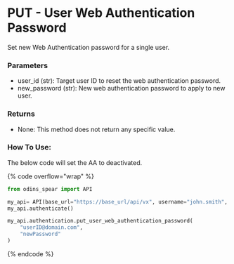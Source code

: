 # PUT - User Web Authentication Password

Set new Web Authentication password for a single user.

### Parameters&#x20;

* user\_id (str): Target user ID to reset the web authentication password.&#x20;
* new\_password (str): New web authentication password to apply to new user.

### Returns

* None: This method does not return any specific value.

### How To Use:

The below code will set the AA to deactivated.

{% code overflow="wrap" %}
```python
from odins_spear import API

my_api= API(base_url="https://base_url/api/vx", username="john.smith", password="ODIN_INSTANCE_1")
my_api.authenticate()

my_api.authentication.put_user_web_authentication_password(
    "userID@domain.com",
    "newPassword"
)
```
{% endcode %}

